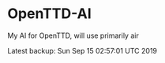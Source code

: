 # OpenTTD-AI
My AI for OpenTTD, will use primarily air

Latest backup: Sun Sep 15 02:57:01 UTC 2019
